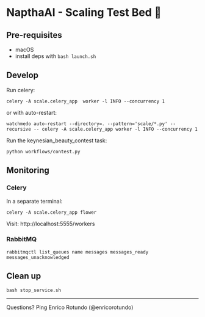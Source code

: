 # NapthaAI - Scaling Test Bed 🚀


## Pre-requisites

- macOS
- install deps with `bash launch.sh`


## Develop

Run celery:

```
celery -A scale.celery_app  worker -l INFO --concurrency 1
```

or with auto-restart:

```
watchmedo auto-restart --directory=. --pattern='scale/*.py' --recursive -- celery -A scale.celery_app worker -l INFO --concurrency 1
```

Run the keynesian_beauty_contest task:

```
python workflows/contest.py
```


## Monitoring

### Celery

In a separate terminal:

```
celery -A scale.celery_app flower
```

Visit: http://localhost:5555/workers


### RabbitMQ

```
rabbitmqctl list_queues name messages messages_ready messages_unacknowledged
```

## Clean up

```
bash stop_service.sh
```


--- 

Questions? Ping Enrico Rotundo (@enricorotundo)

